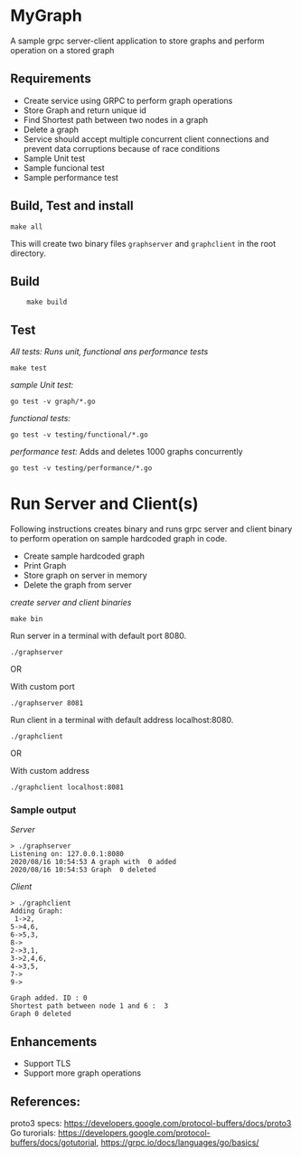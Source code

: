 

# MyGraph
  A sample grpc server-client application to store graphs and perform operation on a stored graph

## Requirements
- Create service using GRPC to perform graph operations
- Store Graph and return unique id
- Find Shortest path between two nodes in a graph
- Delete a graph
- Service should accept multiple concurrent client connections and prevent data corruptions because of race conditions
- Sample Unit test
- Sample funcional test
- Sample performance test

## Build, Test and install
```shell
make all
```
This will create two binary files `graphserver` and `graphclient` in the root directory.

## Build
```shell
    make build
```

## Test
*All tests: Runs unit, functional ans performance tests*
```shell
make test
```

*sample Unit test:*
```shell
go test -v graph/*.go
```

*functional tests:*
```shell
go test -v testing/functional/*.go
```

*performance test:*
Adds and deletes 1000 graphs concurrently 
```shell
go test -v testing/performance/*.go
```

# Run Server and Client(s)
Following instructions creates binary and runs grpc server and client binary to perform operation on sample hardcoded graph in code.
- Create sample hardcoded graph
- Print Graph
- Store graph on server in memory
- Delete the graph from server

*create server and client binaries*
```shell
make bin
```
Run server in a terminal with default port 8080.
```shell
./graphserver
```
OR

With custom port
```shell
./graphserver 8081
```

Run client in a terminal with default address  localhost:8080.
```shell
./graphclient
```
OR

With custom address
```shell
./graphclient localhost:8081
```

### Sample output
*Server*
```shell
> ./graphserver
Listening on: 127.0.0.1:8080
2020/08/16 10:54:53 A graph with  0 added
2020/08/16 10:54:53 Graph  0 deleted
```

*Client*
```shell
> ./graphclient
Adding Graph:
 1->2,
5->4,6,
6->5,3,
8->
2->3,1,
3->2,4,6,
4->3,5,
7->
9->

Graph added. ID : 0
Shortest path between node 1 and 6 :  3
Graph 0 deleted
```

## Enhancements
- Support TLS
- Support more graph operations

## References:
proto3 specs: https://developers.google.com/protocol-buffers/docs/proto3
Go turorials: https://developers.google.com/protocol-buffers/docs/gotutorial, https://grpc.io/docs/languages/go/basics/